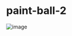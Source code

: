 # paint-ball-2
![image](https://user-images.githubusercontent.com/72507845/177276424-bdd9e2c5-37fc-4415-8fd1-d7f16ad22ce8.png)
